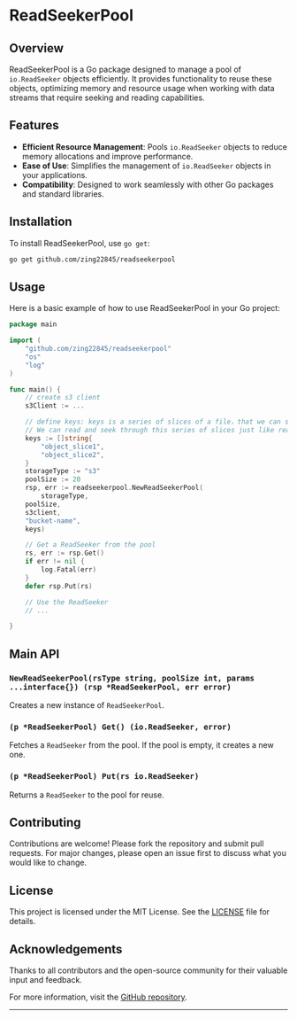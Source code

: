 # ReadSeekerPool

## Overview

ReadSeekerPool is a Go package designed to manage a pool of `io.ReadSeeker` objects efficiently. It provides functionality to reuse these objects, optimizing memory and resource usage when working with data streams that require seeking and reading capabilities.

## Features

- **Efficient Resource Management**: Pools `io.ReadSeeker` objects to reduce memory allocations and improve performance.
- **Ease of Use**: Simplifies the management of `io.ReadSeeker` objects in your applications.
- **Compatibility**: Designed to work seamlessly with other Go packages and standard libraries.

## Installation

To install ReadSeekerPool, use `go get`:

```sh
go get github.com/zing22845/readseekerpool
```

## Usage

Here is a basic example of how to use ReadSeekerPool in your Go project:

```go
package main

import (
    "github.com/zing22845/readseekerpool"
    "os"
    "log"
)

func main() {
    // create s3 client
    s3Client := ...

    // define keys: keys is a series of slices of a file，that we can seek and read
    // We can read and seek through this series of slices just like reading one file
    keys := []string{
		"object_slice1",
        "object_slice2",
	}
    storageType := "s3"
    poolSize := 20
    rsp, err := readseekerpool.NewReadSeekerPool(
        storageType,
	poolSize,
	s3client,
	"bucket-name",
	keys)

    // Get a ReadSeeker from the pool
    rs, err := rsp.Get()
    if err != nil {
        log.Fatal(err)
    }
    defer rsp.Put(rs)

    // Use the ReadSeeker
    // ...

}
```

## Main API

### `NewReadSeekerPool(rsType string, poolSize int, params ...interface{}) (rsp *ReadSeekerPool, err error)`

Creates a new instance of `ReadSeekerPool`.

### `(p *ReadSeekerPool) Get() (io.ReadSeeker, error)`

Fetches a `ReadSeeker` from the pool. If the pool is empty, it creates a new one.

### `(p *ReadSeekerPool) Put(rs io.ReadSeeker)`

Returns a `ReadSeeker` to the pool for reuse.

## Contributing

Contributions are welcome! Please fork the repository and submit pull requests. For major changes, please open an issue first to discuss what you would like to change.

## License

This project is licensed under the MIT License. See the [LICENSE](https://github.com/zing22845/readseekerpool/blob/main/LICENSE) file for details.

## Acknowledgements

Thanks to all contributors and the open-source community for their valuable input and feedback.

For more information, visit the [GitHub repository](https://github.com/zing22845/readseekerpool).

---

